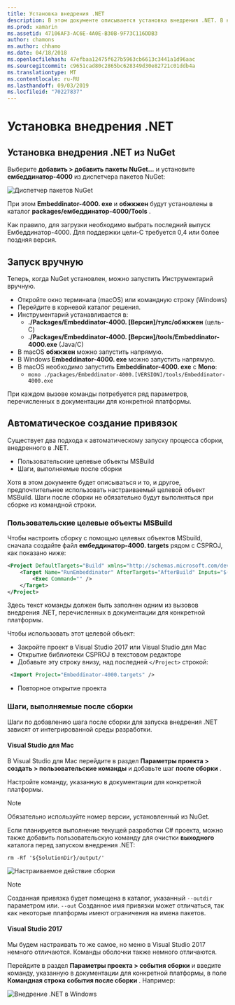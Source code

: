 ```yaml
---
title: Установка внедрения .NET
description: В этом документе описывается установка внедрения .NET. В нем описывается, как запускать средства вручную, как создавать привязки автоматически, как использовать пользовательские целевые объекты MSBuild и выполнять необходимые действия после сборки.
ms.prod: xamarin
ms.assetid: 47106AF3-AC6E-4A0E-B30B-9F73C116DDB3
author: chamons
ms.author: chhamo
ms.date: 04/18/2018
ms.openlocfilehash: 47efbaa12475f627b5963cb6613c3441a1d96aac
ms.sourcegitcommit: c9651cad80c2865bc628349d30e82721c01ddb4a
ms.translationtype: MT
ms.contentlocale: ru-RU
ms.lasthandoff: 09/03/2019
ms.locfileid: "70227837"
---
```

# <a name="installing-net-embedding"></a>Установка внедрения .NET

## <a name="installing-net-embedding-from-nuget"></a>Установка внедрения .NET из NuGet

Выберите **добавить > добавить пакеты NuGet...** и установите **ембеддинатор-4000** из диспетчера пакетов NuGet:

![Диспетчер пакетов NuGet](images/visualstudionuget.png)

При этом **Embeddinator-4000. exe** и **обжкжен** будут установлены в каталог **packages/ембеддинатор-4000/Tools** .

Как правило, для загрузки необходимо выбрать последний выпуск Ембеддинатор-4000. Для поддержки цели-C требуется 0,4 или более поздняя версия.

## <a name="running-manually"></a>Запуск вручную

Теперь, когда NuGet установлен, можно запустить Инструментарий вручную.

- Откройте окно терминала (macOS) или командную строку (Windows)
- Перейдите в корневой каталог решения.
- Инструментарий устанавливается в:
  - **./Packages/Embeddinator-4000. [Версия]/тулс/обжкжен** (цель-C)
  - **./Packages/Embeddinator-4000. [Версия]/tools/Embeddinator-4000.exe** (Java/C)
- В macOS **обжкжен** можно запустить напрямую.
- В Windows **Embeddinator-4000. exe** можно запустить напрямую.
- В macOS необходимо запустить **Embeddinator-4000. exe** с **Mono**:
  - `mono ./packages/Embeddinator-4000.[VERSION]/tools/Embeddinator-4000.exe`

При каждом вызове команды потребуется ряд параметров, перечисленных в документации для конкретной платформы.

## <a name="automatic-binding-generation"></a>Автоматическое создание привязок

Существует два подхода к автоматическому запуску процесса сборки, внедренного в .NET.

- Пользовательские целевые объекты MSBuild
- Шаги, выполняемые после сборки

Хотя в этом документе будет описываться и то, и другое, предпочтительнее использовать настраиваемый целевой объект MSBuild. Шаги после сборки не обязательно будут выполняться при сборке из командной строки.

### <a name="custom-msbuild-targets"></a>Пользовательские целевые объекты MSBuild

Чтобы настроить сборку с помощью целевых объектов MSbuild, сначала создайте файл **ембеддинатор-4000. targets** рядом с CSPROJ, как показано ниже:

```xml
<Project DefaultTargets="Build" xmlns="http://schemas.microsoft.com/developer/msbuild/2003">
    <Target Name="RunEmbeddinator" AfterTargets="AfterBuild" Inputs="$(OutputPath)/$(AssemblyName).dll" Outputs="$(IntermediateOutputPath)/Embeddinator/$(AssemblyName).framework/$(AssemblyName)">
        <Exec Command="" />
    </Target>
</Project>
```

Здесь текст команды должен быть заполнен одним из вызовов внедрения .NET, перечисленных в документации для конкретной платформы.

Чтобы использовать этот целевой объект:

- Закройте проект в Visual Studio 2017 или Visual Studio для Mac
- Открытие библиотеки CSPROJ в текстовом редакторе
- Добавьте эту строку внизу, над последней `</Project>` строкой:

```xml
 <Import Project="Embeddinator-4000.targets" />
```

- Повторное открытие проекта

### <a name="post-build-steps"></a>Шаги, выполняемые после сборки

Шаги по добавлению шага после сборки для запуска внедрения .NET зависят от интегрированной среды разработки.

#### <a name="visual-studio-for-mac"></a>Visual Studio для Mac

В Visual Studio для Mac перейдите в раздел **Параметры проекта > создать > пользовательские команды** и добавьте шаг **после сборки** .

Настройте команду, указанную в документации для конкретной платформы.

> [!NOTE]
> Обязательно используйте номер версии, установленный из NuGet.

Если планируется выполнение текущей разработки C# проекта, можно также добавить пользовательскую команду для очистки **выходного** каталога перед запуском внедрения .NET:

```shell
rm -Rf '${SolutionDir}/output/'
```

![Настраиваемое действие сборки](images/visualstudiocustombuild.png)

> [!NOTE]
> Созданная привязка будет помещена в каталог, указанный `--outdir` параметром или. `--out` Созданное имя привязки может отличаться, так как некоторые платформы имеют ограничения на имена пакетов.

#### <a name="visual-studio-2017"></a>Visual Studio 2017

Мы будем настраивать то же самое, но меню в Visual Studio 2017 немного отличаются. Команды оболочки также немного отличаются.

Перейдите в раздел **Параметры проекта > события сборки** и введите команду, указанную в документации для конкретной платформы, в поле **Командная строка события после сборки** . Например:

![Внедрение .NET в Windows](images/visualstudiowindows.png)
 